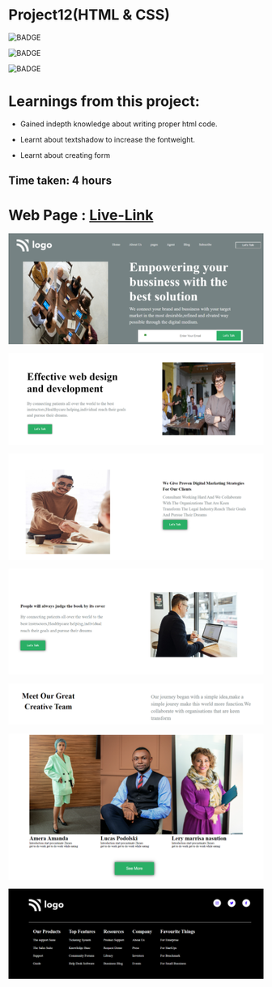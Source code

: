# Project12(HTML & CSS)

![BADGE](https://img.shields.io/badge/iNeuron-LCO-orange)

![BADGE](https://img.shields.io/badge/-WEB%20DEVELOPMENT-GREEN)

![BADGE](https://img.shields.io/badge/-SHRAVYA%20SARUGU-FF69B4)

# Learnings from this project:

- Gained indepth knowledge about writing proper html code.

- Learnt about textshadow to increase the fontweight.

- Learnt about creating form 

## Time taken: 4 hours

# Web Page : [Live-Link](https://project12-htmlcss.netlify.app/)

![images](./Images/1.png)

![images](./Images/3.png)

![images](./Images/4.png)

![images](./Images/5.png)

![images](./Images/6.png)

![images](./Images/7.png)

![images](./Images/8.png)


